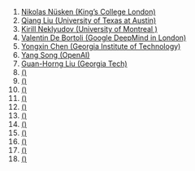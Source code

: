 1. [Nikolas Nüsken (King’s College London)](https://nik-nuesken.com/)
2. [Qiang Liu (University of Texas at Austin)](https://www.cs.utexas.edu/~lqiang/)
3. [Kirill Neklyudov (University of Montreal )](https://necludov.github.io/)
4. [Valentin De Bortoli (Google DeepMind in London)](https://vdeborto.github.io/)
5. [Yongxin Chen (Georgia Institute of Technology)](https://yongxin.ae.gatech.edu/)
6. [Yang Song (OpenAI)](https://yang-song.net/)
7. [Guan-Horng Liu (Georgia Tech)](https://ghliu.github.io/)
8. [ ()]()
9. [ ()]()
10. [ ()]()
11. [ ()]()
12. [ ()]()
13. [ ()]()
14. [ ()]()
15. [ ()]()
16. [ ()]()
17. [ ()]()
18. [ ()]()

